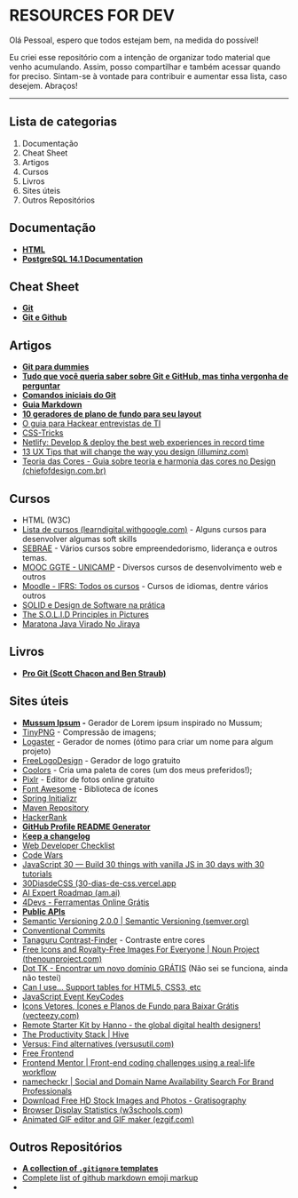 # RESOURCES FOR DEV

Olá Pessoal, espero que todos estejam bem, na medida do possível!

Eu criei esse repositório com a intenção de organizar todo material que venho acumulando. Assim, posso compartilhar e também acessar quando for preciso. Sintam-se à vontade para contribuir e aumentar essa lista, caso desejem. Abraços!

---

## Lista de categorias

1. Documentação
2. Cheat Sheet
3. Artigos
4. Cursos
5. Livros
6. Sites úteis
7. Outros Repositórios

## Documentação

- **[HTML](https://html.spec.whatwg.org/)**
- **[PostgreSQL 14.1 Documentation](https://www.postgresql.org/docs/current/)**

## Cheat Sheet

- **[Git](https://ndpsoftware.com/git-cheatsheet.html#loc=stash;)**
- **[Git e Github](https://training.github.com/downloads/pt_BR/github-git-cheat-sheet/)**

## Artigos

- **[Git para dummies](https://medium.com/techrebels/git-para-dummies-a0cb9448dacf)**
- **[Tudo que você queria saber sobre Git e GitHub, mas tinha vergonha de perguntar](https://tableless.com.br/tudo-que-voce-queria-saber-sobre-git-e-github-mas-tinha-vergonha-de-perguntar/)**
- **[Comandos iniciais do Git](https://tableless.com.br/alguns-comandos-git/)**
- **[Guia Markdown](http://sumo.pe/blog/guia-markdown.html#overview)**
- **[10 geradores de plano de fundo para seu layout](https://www.designerd.com.br/geradores-de-plano-de-fundo-para-seu-layout/)**
- [O guia para Hackear entrevistas de TI](https://www.notion.so/O-guia-para-Hackear-entrevistas-de-TI-d8bc20f48785490da0987c645a89b95b)
- [CSS-Tricks](https://css-tricks.com/)
- [Netlify: Develop & deploy the best web experiences in record time](https://www.netlify.com/)
- [13 UX Tips that will change the way you design (illuminz.com)](https://www.illuminz.com/blog/13-ux-tips-will-change-way-design)
- [Teoria das Cores - Guia sobre teoria e harmonia das cores no Design (chiefofdesign.com.br)](https://www.chiefofdesign.com.br/teoria-das-cores/)


## Cursos

- HTML (W3C)
- [Lista de cursos (learndigital.withgoogle.com)](https://learndigital.withgoogle.com/ateliedigital/courses?utm_medium=atelie_paid&utm_source=sem&utm_campaign=wt21&utm_content=click:sem:texto:keywords::cursos&gclid=Cj0KCQjw8eOLBhC1ARIsAOzx5cGlsCmyfapQuPyyxgLwTF4OIykfgIg6_6qUoZA6Be7T4iKC8FrpcXQaAqQXEALw_wcB) - Alguns cursos para desenvolver algumas soft skills
- [SEBRAE](https://www.sebrae.com.br/sites/PortalSebrae/cursosonline) - Vários cursos sobre empreendedorismo, liderança e outros temas.
- [MOOC GGTE - UNICAMP](https://moocs.ggte.unicamp.br/courses) - Diversos cursos de desenvolvimento web e outros
- [Moodle - IFRS: Todos os cursos](https://moodle.ifrs.edu.br/course/index.php?categoryid=38) - Cursos de idiomas, dentre vários outros
- [SOLID e Design de Software na prática](https://www.youtube.com/watch?v=4oVByCJJkRI)
- [The S.O.L.I.D Principles in Pictures](https://medium.com/backticks-tildes/the-s-o-l-i-d-principles-in-pictures-b34ce2f1e898)
- [Maratona Java Virado No Jiraya](https://www.youtube.com/watch?v=VKjFuX91G5Q&list=PL62G310vn6nFIsOCC0H-C2infYgwm8SWW)

## Livros

- **[Pro Git (Scott Chacon and Ben Straub)](https://git-scm.com/book/pt-br/v2)**

## Sites úteis

- **[Mussum Ipsum](https://mussumipsum.com/) -** Gerador de Lorem ipsum inspirado no Mussum;
- [TinyPNG](https://tinypng.com/) - Compressão de imagens;
- [Logaster](https://www.logaster.com.br/names-generator/) - Gerador de nomes (ótimo para criar um nome para algum projeto)
- [FreeLogoDesign](https://pt.freelogodesign.org/) - Gerador de logo gratuito
- [Coolors](https://coolors.co/87a878-b0bc98-c7ccb9-cae2bc-dbf9b8) - Cria uma paleta de cores (um dos meus preferidos!);
- [Pixlr](https://pixlr.com/br/) - Editor de fotos online gratuito
- [Font Awesome](https://fontawesome.com/) - Biblioteca de ícones
- [Spring Initializr](https://start.spring.io/)
- [Maven Repository](https://mvnrepository.com/)
- [HackerRank](https://www.hackerrank.com/)
- **[GitHub Profile README Generator](https://rahuldkjain.github.io/gh-profile-readme-generator/)**
- [K**eep a changelog**](https://keepachangelog.com/en/1.0.0/)
- [Web Developer Checklist](https://www.toptal.com/developers/webdevchecklist)
- [Code Wars](https://www.codewars.com/)
- [JavaScript 30 — Build 30 things with vanilla JS in 30 days with 30 tutorials](https://javascript30.com/)
- [30DiasdeCSS (30-dias-de-css.vercel.app](https://30-dias-de-css.vercel.app/)
- [AI Expert Roadmap (am.ai)](https://i.am.ai/roadmap/#introduction)
- [4Devs - Ferramentas Online Grátis](https://www.4devs.com.br/)
- **[Public APIs](https://github.com/public-apis/public-apis)**
- [Semantic Versioning 2.0.0 | Semantic Versioning (semver.org)](https://semver.org/)
- [Conventional Commits](https://www.conventionalcommits.org/en/v1.0.0/)
- [Tanaguru Contrast-Finder](https://contrast-finder.tanaguru.com/) - Contraste entre cores
- [Free Icons and Royalty-Free Images For Everyone | Noun Project (thenounproject.com)](https://thenounproject.com/icons/)
- [Dot TK - Encontrar um novo domínio GRÁTIS](http://www.dot.tk/pt/index.html) (Não sei se funciona, ainda não testei)
- [Can I use... Support tables for HTML5, CSS3, etc](https://caniuse.com/)
- [JavaScript Event KeyCodes](https://keycode.info/)
- [Icons Vetores, Ícones e Planos de Fundo para Baixar Grátis (vecteezy.com)](https://pt.vecteezy.com/vetor-gratis/icons)
- [Remote Starter Kit by Hanno - the global digital health designers!](https://www.remotestarterkit.com/)
- [The Productivity Stack | Hive](https://hive.com/the-productivity-stack/)
- [Versus: Find alternatives (versusutil.com)](http://versusutil.com/)
- [Free Frontend](https://freefrontend.com/)
- [Frontend Mentor | Front-end coding challenges using a real-life workflow](https://www.frontendmentor.io/)
- [namecheckr | Social and Domain Name Availability Search For Brand Professionals](https://www.namecheckr.com/)
- [Download Free HD Stock Images and Photos - Gratisography](https://gratisography.com/)
- [Browser Display Statistics (w3schools.com)](https://www.w3schools.com/browsers/browsers_display.asp)
- [Animated GIF editor and GIF maker (ezgif.com)](https://ezgif.com/)

## Outros Repositórios

- **[A collection of `.gitignore` templates](https://github.com/github/gitignore)**
- [Complete list of github markdown emoji markup](https://gist.github.com/rxaviers/7360908)
-


